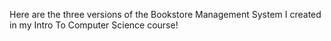 Here are the three versions of the Bookstore Management System I created in my Intro To Computer Science course!
